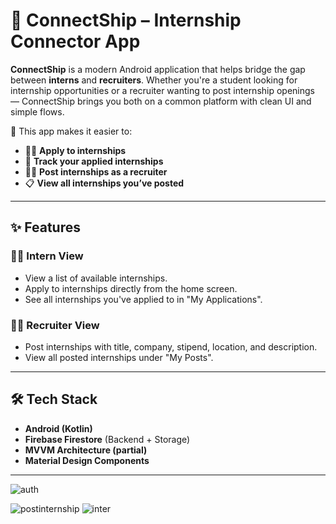 # 📱 ConnectShip – Internship Connector App

**ConnectShip** is a modern Android application that helps bridge the gap between **interns** and **recruiters**. Whether you're a student looking for internship opportunities or a recruiter wanting to post internship openings — ConnectShip brings you both on a common platform with clean UI and simple flows.


🚀 This app makes it easier to:
- 🧑‍🎓 **Apply to internships**
- 📄 **Track your applied internships**
- 🧑‍💼 **Post internships as a recruiter**
- 📋 **View all internships you’ve posted**

---

## ✨ Features

### 👨‍🎓 Intern View
- View a  list of available internships.
- Apply to internships directly from the home screen.
- See all internships you've applied to in "My Applications".

### 🧑‍💼 Recruiter View
- Post internships with title, company, stipend, location, and description.
- View all posted internships under "My Posts".

---

## 🛠️ Tech Stack

- **Android (Kotlin)**
- **Firebase Firestore** (Backend + Storage)
- **MVVM Architecture (partial)**
- **Material Design Components**

---

![auth](https://github.com/user-attachments/assets/af7c1d7e-0a4a-4032-bb07-c6c57d5900b7)

![postinternship](https://github.com/user-attachments/assets/74b3b3a5-7a83-433b-889b-859298e43fcc)
![inter](https://github.com/user-attachments/assets/99b6759e-20df-4ea4-957f-c62541bd9e8d)



